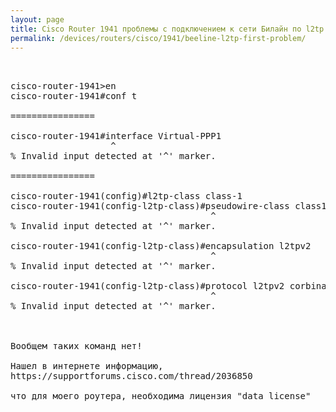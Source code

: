 ```yaml
---
layout: page
title: Cisco Router 1941 проблемы с подключением к сети Билайн по l2tp
permalink: /devices/routers/cisco/1941/beeline-l2tp-first-problem/
---
```



<pre>


cisco-router-1941>en
cisco-router-1941#conf t

================

cisco-router-1941#interface Virtual-PPP1
                   ^
% Invalid input detected at '^' marker.

================

cisco-router-1941(config)#l2tp-class class-1
cisco-router-1941(config-l2tp-class)#pseudowire-class class1
                                      ^
% Invalid input detected at '^' marker.

cisco-router-1941(config-l2tp-class)#encapsulation l2tpv2
                                      ^
% Invalid input detected at '^' marker.

cisco-router-1941(config-l2tp-class)#protocol l2tpv2 corbina
                                      ^
% Invalid input detected at '^' marker.



Вообщем таких команд нет!

Нашел в интернете информацию,
https://supportforums.cisco.com/thread/2036850

что для моего роутера, необходима лицензия "data license"

</pre>

